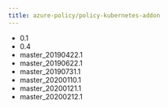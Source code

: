 ```yaml
---
title: azure-policy/policy-kubernetes-addon
---
```

- 0.1
- 0.4
- master_20190422.1
- master_20190622.1
- master_20190731.1
- master_20200110.1
- master_20200121.1
- master_20200212.1

